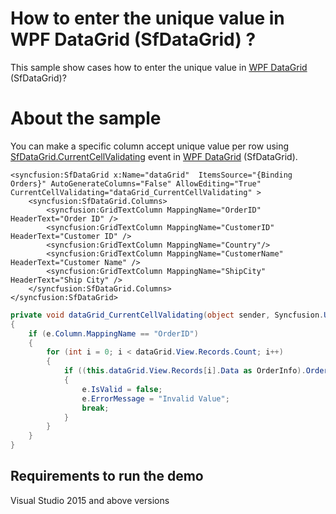 # How to enter the unique value in WPF DataGrid (SfDataGrid) ?

This sample show cases how to enter the unique value in [WPF DataGrid](https://www.syncfusion.com/wpf-ui-controls/datagrid) (SfDataGrid)?

# About the sample

You can make a specific column accept unique value per row using [SfDataGrid.CurrentCellValidating](https://help.syncfusion.com/cr/wpf/Syncfusion.UI.Xaml.Grid.SfDataGrid.html#Syncfusion_UI_Xaml_Grid_SfDataGrid_CurrentCellValidating) event in [WPF DataGrid](https://www.syncfusion.com/wpf-ui-controls/datagrid) (SfDataGrid).

```Xaml
<syncfusion:SfDataGrid x:Name="dataGrid"  ItemsSource="{Binding Orders}" AutoGenerateColumns="False" AllowEditing="True" CurrentCellValidating="dataGrid_CurrentCellValidating" >
    <syncfusion:SfDataGrid.Columns>
        <syncfusion:GridTextColumn MappingName="OrderID" HeaderText="Order ID" />
        <syncfusion:GridTextColumn MappingName="CustomerID" HeaderText="Customer ID" />
        <syncfusion:GridTextColumn MappingName="Country"/>
        <syncfusion:GridTextColumn MappingName="CustomerName" HeaderText="Customer Name" />
        <syncfusion:GridTextColumn MappingName="ShipCity" HeaderText="Ship City" />
    </syncfusion:SfDataGrid.Columns>
</syncfusion:SfDataGrid>
```
```c#
private void dataGrid_CurrentCellValidating(object sender, Syncfusion.UI.Xaml.Grid.CurrentCellValidatingEventArgs e)
{
    if (e.Column.MappingName == "OrderID")
    {
        for (int i = 0; i < dataGrid.View.Records.Count; i++)
        {
            if ((this.dataGrid.View.Records[i].Data as OrderInfo).OrderID.ToString().Equals((e.NewValue.ToString())) && (e.NewValue.ToString() != e.OldValue.ToString()))
            {
                e.IsValid = false;
                e.ErrorMessage = "Invalid Value";
                break;
            }
        }
    }
}
```
## Requirements to run the demo
 Visual Studio 2015 and above versions
